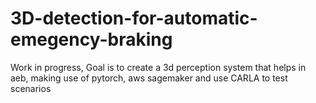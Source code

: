 # 3D-detection-for-automatic-emegency-braking
Work in progress, Goal is to create a 3d perception system that helps in aeb, making use of pytorch, aws sagemaker and use CARLA to test scenarios
